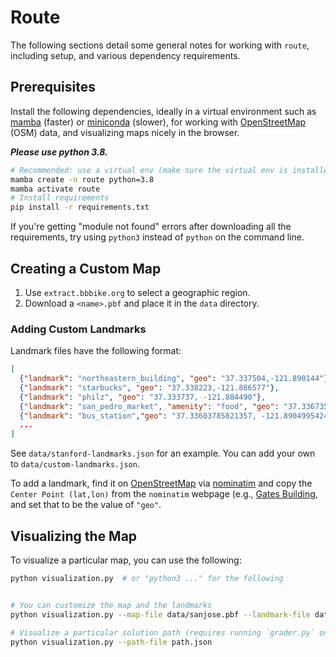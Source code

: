 # Route

The following sections detail some general notes for working with `route`, including setup, and
various dependency requirements.

## Prerequisites

Install the following dependencies, ideally in a virtual environment such as
 [mamba](https://github.com/conda-forge/miniforge#install) (faster) or [miniconda](https://docs.conda.io/en/latest/miniconda.html#linux-installers) (slower), for working with 
 [OpenStreetMap](https://www.openstreetmap.org/) (OSM) data, and visualizing maps nicely in the browser.

***Please use python 3.8.***

```bash
# Recommended: use a virtual env (make sure the virtual env is installed on your machine)
mamba create -n route python=3.8
mamba activate route
# Install requirements
pip install -r requirements.txt
```

If you're getting "module not found" errors after downloading all the requirements, try using `python3` instead of `python` on the command line.

## Creating a Custom Map

1. Use `extract.bbbike.org` to select a geographic region.
2. Download a `<name>.pbf` and place it in the `data` directory.

### Adding Custom Landmarks

Landmark files have the following format:

```json
[
  {"landmark": "northeastern_building", "geo": "37.337504,-121.890144"},
  {"landmark": "starbucks", "geo": "37.338223,-121.886577"},
  {"landmark": "philz", "geo": "37.333737, -121.884490"},
  {"landmark": "san_pedro_market", "amenity": "food", "geo": "37.336735, -121.894149"},
  {"landmark": "bus_station","geo": "37.33603785821357, -121.89049954245998"},
  ...
]
```
See `data/stanford-landmarks.json` for an example. You can add your own to `data/custom-landmarks.json`.

To add a landmark, find it on [OpenStreetMap](https://www.openstreetmap.org/) via [nominatim](https://nominatim.openstreetmap.org/) and 
copy the `Center Point (lat,lon)` from the `nominatim` webpage 
(e.g., [Gates Building](https://nominatim.openstreetmap.org/ui/details.html?osmtype=W&osmid=232841885&class=building),
and set that to be the value of `"geo"`.

## Visualizing the Map

To visualize a particular map, you can use the following:

```bash
python visualization.py  # or "python3 ..." for the following


# You can customize the map and the landmarks
python visualization.py --map-file data/sanjose.pbf --landmark-file data/sanjose-landmarks.json

# Visualize a particular solution path (requires running `grader.py` on question 1b/2b first!)
python visualization.py --path-file path.json
```
